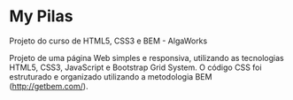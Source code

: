 # My Pilas

Projeto do curso de HTML5, CSS3 e BEM - AlgaWorks

Projeto de uma página Web simples e responsiva, utilizando as tecnologias HTML5, CSS3, JavaScript e Bootstrap Grid System. O código CSS foi estruturado e organizado utilizando a metodologia BEM (http://getbem.com/).
